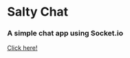 # Salty Chat
### A simple chat app using Socket.io

[Click here!](https://saltychat.herokuapp.com/)
